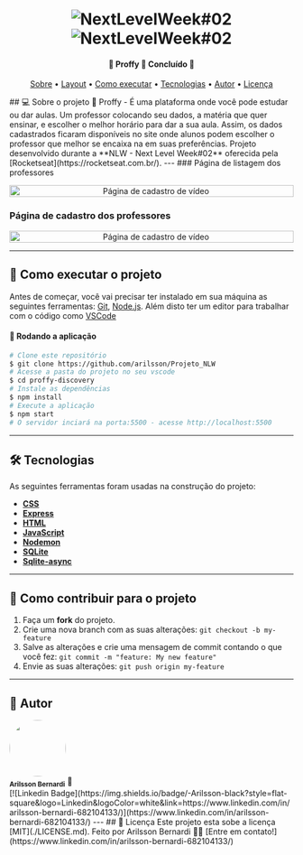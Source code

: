 </p>

<h1 align="center">
    <img alt="NextLevelWeek#02" title="#NextLevelWeek#02" src="https://github.com/grioos/proffy-discovery/blob/master/.github/screenshots/logo.png?raw=true" />
    <img alt="NextLevelWeek#02" title="#NextLevelWeek#02" src="https://github.com/grioos/proffy-discovery/raw/master/.github/screenshots/banner.png" />
</h1>

<h4 align="center"> 
	🚧  Proffy 🏫 Concluído 🚧
</h4>
<p align="center">
	<a href="#-sobre-o-projeto">Sobre</a> •
	<a href="#-layout">Layout</a> • 
 	<a href="#-como-executar-o-projeto">Como executar</a> • 
  <a href="#-tecnologias">Tecnologias</a> • 
 	<a href="#-autor">Autor</a> • 
 	<a href="#user-content--licença">Licença</a>
</p>
## 💻 Sobre o projeto
🏫 Proffy - É uma plataforma onde você pode estudar ou dar aulas. Um professor colocando seu dados, a matéria que quer ensinar, e escolher o melhor horário para dar a sua aula. Assim, os dados cadastrados ficaram disponíveis no site onde alunos podem escolher o professor que melhor se encaixa na em suas preferências.
Projeto desenvolvido durante a **NLW - Next Level Week#02** oferecida pela [Rocketseat](https://rocketseat.com.br/).
---
###  Página de listagem dos professores

<p align="center" style="display: flex; align-items: flex-start; justify-content: center;">
  	<img alt="Página de cadastro de vídeo" src="https://github.com/grioos/proffy-discovery/raw/master/.github/screenshots/study.png" width="100%">
  	
</p>

###  Página de cadastro dos professores

<p align="center" style="display: flex; align-items: flex-start; justify-content: center;">
  	<img alt="Página de cadastro de vídeo" src="https://github.com/grioos/proffy-discovery/raw/master/.github/screenshots/give-classes.png" width="100%">
  	
</p>

---
## 🚀 Como executar o projeto
Antes de começar, você vai precisar ter instalado em sua máquina as seguintes ferramentas:
[Git](https://git-scm.com), [Node.js](https://nodejs.org/en/). 
Além disto ter um editor para trabalhar com o código como [VSCode](https://code.visualstudio.com/)
#### 🧭 Rodando a aplicação
```bash
# Clone este repositório
$ git clone https://github.com/arilsson/Projeto_NLW
# Acesse a pasta do projeto no seu vscode
$ cd proffy-discovery
# Instale as dependências
$ npm install
# Execute a aplicação 
$ npm start
# O servidor inciará na porta:5500 - acesse http://localhost:5500 
```
---
## 🛠 Tecnologias
As seguintes ferramentas foram usadas na construção do projeto:
- **[CSS](https://developer.mozilla.org/pt-BR/docs/Web/CSS)**
- **[Express](https://expressjs.com/)**
- **[HTML](https://developer.mozilla.org/pt-BR/docs/Web/HTML)**
- **[JavaScript](https://www.javascript.com)**
- **[Nodemon](https://github.com/remy/nodemon)**
- **[SQLite](https://www.sqlite.org/index.html)**
- **[Sqlite-async](https://www.npmjs.com/package/sqlite-async)**
---
## 💪 Como contribuir para o projeto
1. Faça um **fork** do projeto.
2. Crie uma nova branch com as suas alterações: `git checkout -b my-feature`
3. Salve as alterações e crie uma mensagem de commit contando o que você fez: `git commit -m "feature: My new feature"`
4. Envie as suas alterações: `git push origin my-feature`
---
## 🦸 Autor
 <img style="border-radius: 50%;" src="https://avatars2.githubusercontent.com/u/71611542?s=460&u=02be2ba9004063163d61358ccdab70a91ce1d09d&v=4" width="100px;" alt=""/>
 <br />
 <sub><b>Arilsson Bernardi</b></sub> 🚀
 <br />
[![Linkedin Badge](https://img.shields.io/badge/-Arilsson-black?style=flat-square&logo=Linkedin&logoColor=white&link=https://www.linkedin.com/in/arilsson-bernardi-682104133/)](https://www.linkedin.com/in/arilsson-bernardi-682104133/) 
---
## 📝 Licença
Este projeto esta sobe a licença [MIT](./LICENSE.md).
Feito por Arilsson Bernardi 👋🏻 [Entre em contato!](https://www.linkedin.com/in/arilsson-bernardi-682104133/)
